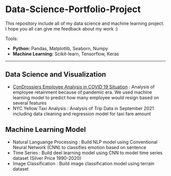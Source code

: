 # Data-Science-Portfolio-Project
This repository include all of my data science and machine learning project. I hope you all can give me feedback about my work :)

Tools:
- **Python:** Pandas, Matplotlib, Seaborn, Numpy
- **Machine Learning:** Scikit-learn, Tensorflow, Keras

---
## Data Science and Visualization
- [ConDrossiers Employee Analysis in COVID 19 Situation](https://github.com/ZakiFarizan/Data-Science-Portfolio-Project/blob/main/Data%20Analytics%20and%20Visualization/ConDrossiers%20Employee%20Analysis%20in%20COVID%2019%20Situation.ipynb) : Analysis of employee retainment because of pandemic era. We used machine learning model to predict how many employee would resign based on several features
- NYC Yellow Taxi Analysis : Analysis of Trip Data in September 2021 including data cleaning and regression model for taxi fare amount

## Machine Learning Model
- Natural Languange Processing : Build NLP model using Conventional Neural Network (CNN) to classifies emotion based on sentence
- Time Series : Build deel learning model using CNN to model time series dataset (Silver Price 1990-2020)
- Image Classification : Build image classification model using terrain dataset
